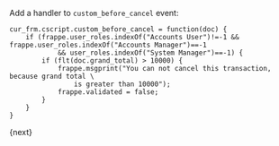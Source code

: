 <!-- add-breadcrumbs -->
Add a handler to `custom_before_cancel` event:



    cur_frm.cscript.custom_before_cancel = function(doc) {
        if (frappe.user_roles.indexOf("Accounts User")!=-1 && frappe.user_roles.indexOf("Accounts Manager")==-1
                && user_roles.indexOf("System Manager")==-1) {
            if (flt(doc.grand_total) > 10000) {
                frappe.msgprint("You can not cancel this transaction, because grand total \
                    is greater than 10000");
                frappe.validated = false;
            }
        }
    }


{next}
